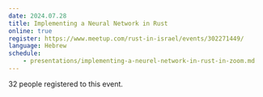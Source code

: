 ```yaml
---
date: 2024.07.28
title: Implementing a Neural Network in Rust
online: true
register: https://www.meetup.com/rust-in-israel/events/302271449/
language: Hebrew
schedule:
    - presentations/implementing-a-neurel-network-in-rust-in-zoom.md
---
```



32 people registered to this event.
